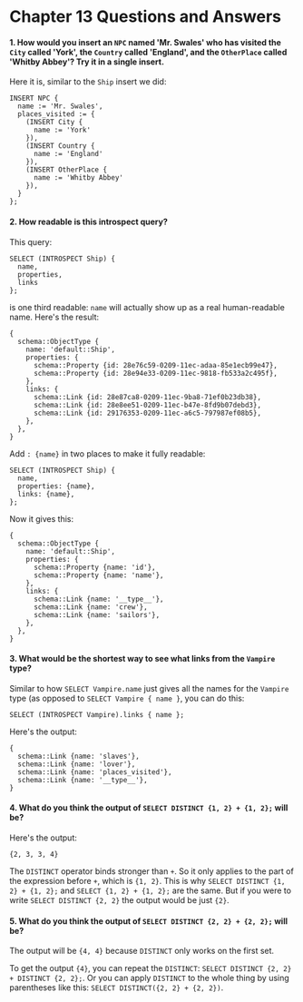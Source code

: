 # Chapter 13 Questions and Answers

#### 1. How would you insert an `NPC` named 'Mr. Swales' who has visited the `City` called 'York', the `Country` called 'England', and the `OtherPlace` called 'Whitby Abbey'? Try it in a single insert.

Here it is, similar to the `Ship` insert we did:

```edgeql
INSERT NPC {
  name := 'Mr. Swales',
  places_visited := {
    (INSERT City {
      name := 'York'
    }),
    (INSERT Country {
      name := 'England'
    }),
    (INSERT OtherPlace {
      name := 'Whitby Abbey'
    }),
  }
};
```

#### 2. How readable is this introspect query?

This query:

```edgeql
SELECT (INTROSPECT Ship) {
  name,
  properties,
  links
};
```

is one third readable: `name` will actually show up as a real human-readable name. Here's the result:

```
{
  schema::ObjectType {
    name: 'default::Ship',
    properties: {
      schema::Property {id: 28e76c59-0209-11ec-adaa-85e1ecb99e47},
      schema::Property {id: 28e94e33-0209-11ec-9818-fb533a2c495f},
    },
    links: {
      schema::Link {id: 28e87ca8-0209-11ec-9ba8-71ef0b23db38},
      schema::Link {id: 28e8ee51-0209-11ec-b47e-8fd9b07debd3},
      schema::Link {id: 29176353-0209-11ec-a6c5-797987ef08b5},
    },
  },
}
```

Add `: {name}` in two places to make it fully readable:

```edgeql
SELECT (INTROSPECT Ship) {
  name,
  properties: {name},
  links: {name},
};
```

Now it gives this:

```
{
  schema::ObjectType {
    name: 'default::Ship',
    properties: {
      schema::Property {name: 'id'},
      schema::Property {name: 'name'},
    },
    links: {
      schema::Link {name: '__type__'},
      schema::Link {name: 'crew'},
      schema::Link {name: 'sailors'},
    },
  },
}
```

#### 3. What would be the shortest way to see what links from the `Vampire` type?

Similar to how `SELECT Vampire.name` just gives all the names for the `Vampire` type (as opposed to `SELECT Vampire { name }`, you can do this:

```edgeql
SELECT (INTROSPECT Vampire).links { name };
```

Here's the output:

```
{
  schema::Link {name: 'slaves'},
  schema::Link {name: 'lover'},
  schema::Link {name: 'places_visited'},
  schema::Link {name: '__type__'},
}
```

#### 4. What do you think the output of `SELECT DISTINCT {1, 2} + {1, 2};` will be?

Here's the output:

```
{2, 3, 3, 4}
```

The `DISTINCT` operator binds stronger than `+`. So it only applies to the part of the expression before `+`, which is `{1, 2}`. This is why `SELECT DISTINCT {1, 2} + {1, 2};` and `SELECT {1, 2} + {1, 2};` are the same. But if you were to write `SELECT DISTINCT {2, 2}` the output would be just `{2}`.

#### 5. What do you think the output of `SELECT DISTINCT {2, 2} + {2, 2};` will be?

The output will be `{4, 4}` because `DISTINCT` only works on the first set.

To get the output `{4}`, you can repeat the `DISTINCT`: `SELECT DISTINCT {2, 2} + DISTINCT {2, 2};`. Or you can apply `DISTINCT` to the whole thing by using parentheses like this: `SELECT DISTINCT({2, 2} + {2, 2})`.
